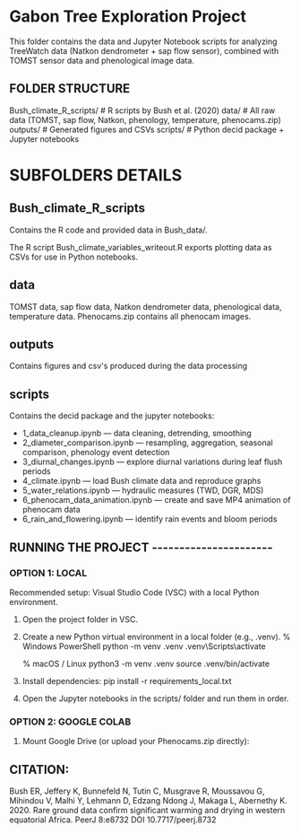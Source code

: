 # **Gabon Tree Exploration Project**

This folder contains the data and Jupyter Notebook scripts for analyzing TreeWatch data (Natkon dendrometer + sap flow sensor), combined with TOMST sensor data and phenological image data.


## FOLDER STRUCTURE 

Bush_climate_R_scripts/    # R scripts by Bush et al. (2020)
data/                      # All raw data (TOMST, sap flow, Natkon, phenology, temperature, phenocams.zip)
outputs/                   # Generated figures and CSVs
scripts/                   # Python decid package + Jupyter notebooks


# SUBFOLDERS DETAILS 

## Bush_climate_R_scripts 
Contains the R code and provided data in Bush_data/.

The R script Bush_climate_variables_writeout.R exports plotting data as CSVs for use in Python notebooks.

## data 
TOMST data, sap flow data, Natkon dendrometer data, phenological data, temperature data.
Phenocams.zip contains all phenocam images.

## outputs 
Contains figures and csv's produced during the data processing


## scripts 
Contains the decid package and the jupyter notebooks:

- 1_data_cleanup.ipynb 		— data cleaning, detrending, smoothing
- 2_diameter_comparison.ipynb 	— resampling, aggregation, seasonal comparison, 					phenology event detection
- 3_diurnal_changes.ipynb 	— explore diurnal variations during leaf flush periods
- 4_climate.ipynb 		— load Bush climate data and reproduce graphs
- 5_water_relations.ipynb 	— hydraulic measures (TWD, DGR, MDS)
- 6_phenocam_data_animation.ipynb — create and save MP4 animation of phenocam data
- 6_rain_and_flowering.ipynb	— identify rain events and bloom periods

## RUNNING THE PROJECT ----------------------

### OPTION 1: LOCAL
Recommended setup: Visual Studio Code (VSC) with a local Python environment.
1. Open the project folder in VSC.
2. Create a new Python virtual environment in a local folder (e.g., .venv).
	% Windows PowerShell
	python -m venv .venv
	.venv\Scripts\activate

	% macOS / Linux
	python3 -m venv .venv
	source .venv/bin/activate
3. Install dependencies: 
	pip install -r requirements_local.txt
4. Open the Jupyter notebooks in the scripts/ folder and run them in order.


### OPTION 2: GOOGLE COLAB
1. Mount Google Drive (or upload your Phenocams.zip directly):



## CITATION: 
Bush ER, Jeffery K, Bunnefeld N, Tutin C, Musgrave R, Moussavou G, Mihindou V, Malhi Y, Lehmann D, Edzang Ndong J, Makaga L, Abernethy K. 2020. Rare ground data confirm significant warming and drying in western equatorial Africa. PeerJ 8:e8732 DOI 10.7717/peerj.8732

